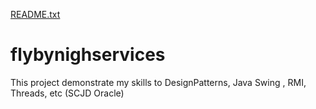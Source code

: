 [README.txt](https://github.com/myclicspace/flybynighservices/files/7323327/README.txt)
# flybynighservices
This project demonstrate my skills to  DesignPatterns, Java Swing , RMI, Threads, etc (SCJD Oracle)
